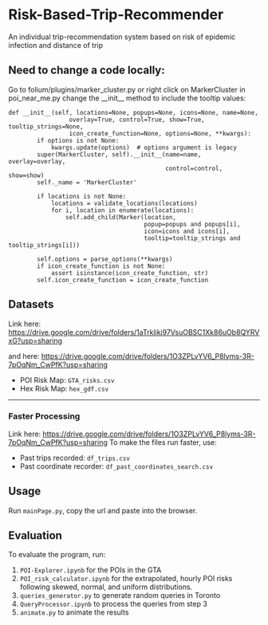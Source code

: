 # Risk-Based-Trip-Recommender
An individual trip-recommendation system based on risk of epidemic infection and distance of trip

## Need to change a code locally:
Go to folium/plugins/marker_cluster.py or right click on MarkerCluster in poi_near_me.py
change the \_\_init\_\_ method to include the tooltip values:
```
def __init__(self, locations=None, popups=None, icons=None, name=None,
                 overlay=True, control=True, show=True, tooltip_strings=None,
                 icon_create_function=None, options=None, **kwargs):
        if options is not None:
            kwargs.update(options)  # options argument is legacy
        super(MarkerCluster, self).__init__(name=name, overlay=overlay,
                                            control=control, show=show)
        self._name = 'MarkerCluster'

        if locations is not None:
            locations = validate_locations(locations)
            for i, location in enumerate(locations):
                self.add_child(Marker(location,
                                      popup=popups and popups[i],
                                      icon=icons and icons[i],
                                      tooltip=tooltip_strings and tooltip_strings[i]))

        self.options = parse_options(**kwargs)
        if icon_create_function is not None:
            assert isinstance(icon_create_function, str)
        self.icon_create_function = icon_create_function
```

## Datasets
Link here: https://drive.google.com/drive/folders/1aTrklikj97VsuOBSC1Xk86uOb8QYRVxG?usp=sharing

and here: https://drive.google.com/drive/folders/1O3ZPLvYV6_P8lyms-3R-7pOqNm_CwPfK?usp=sharing
* POI Risk Map: ```GTA_risks.csv```
* Hex Risk Map: ```hex_gdf.csv```
***
### Faster Processing
Link here: https://drive.google.com/drive/folders/1O3ZPLvYV6_P8lyms-3R-7pOqNm_CwPfK?usp=sharing
To make the files run faster, use:
* Past trips recorded: ```df_trips.csv```
* Past coordinate recorder: ```df_past_coordinates_search.csv```

## Usage
Run <code>mainPage.py</code>, copy the url and paste into the browser. 

## Evaluation
To evaluate the program, run:
1. ```POI-Explorer.ipynb``` for the POIs in the GTA
2. ```POI_risk_calculator.ipynb``` for the extrapolated, hourly POI risks following skewed, normal, and uniform distributions.
3. ```queries_generator.py``` to generate random queries in Toronto
4. ```QueryProcessor.ipynb``` to process the queries from step 3
5. ```animate.py``` to animate the results

